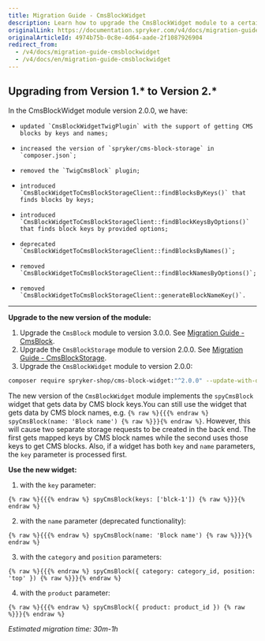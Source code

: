 ```yaml
---
title: Migration Guide - CmsBlockWidget
description: Learn how to upgrade the CmsBlockWidget module to a certain version.
originalLink: https://documentation.spryker.com/v4/docs/migration-guide-cmsblockwidget
originalArticleId: 4974b75b-0c8e-4d64-aade-2f1087926904
redirect_from:
  - /v4/docs/migration-guide-cmsblockwidget
  - /v4/docs/en/migration-guide-cmsblockwidget
---
```


## Upgrading from Version 1.* to Version 2.*

In the CmsBlockWidget module version 2.0.0, we have:

*     updated `CmsBlockWidgetTwigPlugin` with the support of getting CMS blocks by keys and names;
*     increased the version of `spryker/cms-block-storage` in `composer.json`;
*     removed the `TwigCmsBlock` plugin;
*     introduced `CmsBlockWidgetToCmsBlockStorageClient::findBlocksByKeys()` that finds blocks by keys;
*     introduced `CmsBlockWidgetToCmsBlockStorageClient::findBlockKeysByOptions()` that finds block keys by provided options;
*     deprecated `CmsBlockWidgetToCmsBlockStorageClient::findBlocksByNames()`;
*     removed `CmsBlockWidgetToCmsBlockStorageClient::findBlockNamesByOptions()`;
*     removed `CmsBlockWidgetToCmsBlockStorageClient::generateBlockNameKey()`.
***
**Upgrade to the new version of the module:**

1. Upgrade the `CmsBlock` module to version 3.0.0. See  [Migration Guide - CmsBlock](/docs/scos/dev/migration-and-integration/202001.0/module-migration-guides/migration-guide-cmsblock.html#upgrading-from-version-2---to-version-3--).
2. Upgrade the `CmsBlockStorage` module to version 2.0.0. See [Migration Guide - CmsBlockStorage](/docs/scos/dev/migration-and-integration/202001.0/module-migration-guides/migration-guide-cmsblockstorage.html#upgrading-from-version-1---to-version-2--).
3. Upgrade the `CmsBlockWidget` module to version 2.0.0:
```bash
composer require spryker-shop/cms-block-widget:"^2.0.0" --update-with-dependencies
```

The new version of the `CmsBlockWidget` module implements the `spyCmsBlock` widget that gets data by CMS block keys.You can still use the widget that gets data by CMS block names, e.g. `{% raw %}{{{% endraw %} spyCmsBlock(name: 'Block name') {% raw %}}}{% endraw %}`. However, this will cause two separate storage requests to be created in the back end. The first gets mapped keys by CMS block names while the second uses those keys to get CMS blocks. Also, if a widget has both `key` and `name` parameters, the `key` parameter is processed first.

**Use the new widget:**

1. with the `key` parameter:
```twig
{% raw %}{{{% endraw %} spyCmsBlock(keys: ['blck-1']) {% raw %}}}{% endraw %}
```
2. with the `name` parameter (deprecated functionality):
```twig
{% raw %}{{{% endraw %} spyCmsBlock(name: 'Block name') {% raw %}}}{% endraw %}
```
3. with the `category` and `position` parameters:
```twig
{% raw %}{{{% endraw %} spyCmsBlock({ category: category_id, position: 'top' }) {% raw %}}}{% endraw %}
```
4. with the `product` parameter:
```twig
{% raw %}{{{% endraw %} spyCmsBlock({ product: product_id }) {% raw %}}}{% endraw %}
```

*Estimated migration time: 30m-1h*
